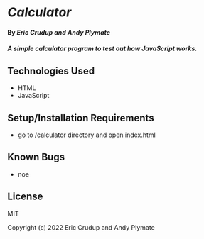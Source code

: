 # _Calculator_

#### By _**Eric Crudup and Andy Plymate**_

#### _A simple calculator program to test out how JavaScript works._

## Technologies Used

* HTML
* JavaScript

## Setup/Installation Requirements

* go to /calculator directory and open index.html


## Known Bugs

* noe

## License

MIT

Copyright (c) 2022 Eric Crudup and Andy Plymate